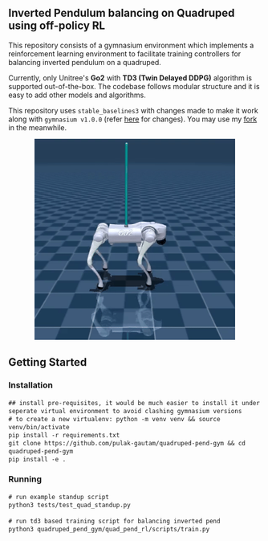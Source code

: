 ## Inverted Pendulum balancing on Quadruped using off-policy RL
This repository consists of a gymnasium environment which implements a reinforcement learning environment to facilitate training controllers for balancing inverted pendulum on a quadruped.

Currently, only Unitree's **Go2** with **TD3 (Twin Delayed DDPG)** algorithm is supported out-of-the-box. The codebase follows modular structure and it is easy to add other models and algorithms.

This repository uses ``stable_baselines3`` with changes made to make it work along with ``gymnasium v1.0.0`` (refer [here](https://github.com/DLR-RM/stable-baselines3/pull/1837) for changes). 
You may use my [fork](https://github.com/pulak-gautam/stable-baselines3) in the meanwhile.

<p style="text-align: center;">
    <img src="assets/sample.gif" alt="", width=400, height=400>
</p>

## Getting Started
### Installation
```
## install pre-requisites, it would be much easier to install it under seperate virtual environment to avoid clashing gymnasium versions
# to create a new virtualenv: python -m venv venv && source venv/bin/activate
pip install -r requirements.txt
git clone https://github.com/pulak-gautam/quadruped-pend-gym && cd quadruped-pend-gym
pip install -e .
```
### Running 
```
# run example standup script
python3 tests/test_quad_standup.py

# run td3 based training script for balancing inverted pend
python3 quadruped_pend_gym/quad_pend_rl/scripts/train.py
```
 
